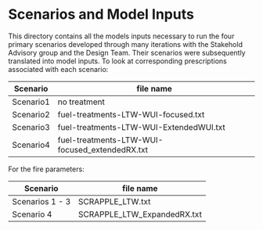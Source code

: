 # Scenarios and Model Inputs
This directory contains all the models inputs necessary to run the four primary scenarios developed through many iterations with the Stakehold Advisory group and the Design Team.  Their scenarios were subsequently translated into model inputs.
To look at corresponding prescriptions associated with each scenario:

Scenario | file name
--- | ---
Scenario1 | no treatment
Scenario2 | fuel-treatments-LTW-WUI-focused.txt
Scenario3 | fuel-treatments-LTW-WUI-ExtendedWUI.txt
Scenario4 | fuel-treatments-LTW-WUI-focused_extendedRX.txt

For the fire parameters:

Scenario | file name
--- | ---
Scenarios 1 - 3 | SCRAPPLE_LTW.txt
Scenario 4 | SCRAPPLE_LTW_ExpandedRX.txt
